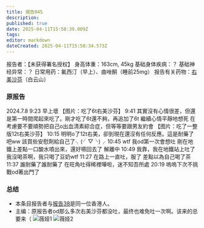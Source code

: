 ```yaml
---
title: 报告045
description: 
published: true
date: 2025-04-11T15:58:39.009Z
tags: 
editor: markdown
dateCreated: 2025-04-11T15:58:34.573Z
---
```


﻿报告者：【未获得署名授权】
身高体重：163cm, 45kg
基础身体疾病：？
基础神经异常：？
日常用药：氟西汀（早上）、曲唑酮（睡前25mg）
报告有关药物：[右美沙芬](/DXM/)（白云山）

### 原报告
2024.7.8
9:23 早上壞 【图片：吃了6t右美沙芬】
9:41 其實沒有心情很差，但還是第一時間爬起來吃了。剛才吃了6t還不夠，再追加了6t 繼續心情平靜地想死 在考慮要不要順勢把自己o出血清素綜合症，但等等要跟男友約會 【图片：吃了一整版12t右美沙芬】
10:15 明明o了12t右美，卻到現在還沒有任何反應。這是耐藥了吧ww 該買些安慰劑給自己了╮(╯▽╰)╭
10:45 wtf 我od第一次會想吐 剛在地鐵上差點一口酸水噴出來，還好嚥回去了 解離中
10:49 我靠，我在地鐵站上吐了 我沒喝茶啊，我只喝了豆奶wtf
11:27 在路上一直吐，服了 差點以為自己喝了茶
11:37 誰耐藥了誰耐藥了 在旺角吐得稀裡嘩啦，迷不知吾所處
20:19 嗚嗚下次不挑戰od著出門了

### 总结
- 本条目报告者与[报告38](/report/RP038/)是同一位香港人。
- 主编：原报告者od那么多次右美沙芬都没吐，最终也难免吐一次啊。该来的总要来（ ![薇娅1](./imgs/薇娅1.jpg) ![薇娅2](./imgs/薇娅2.jpg)
